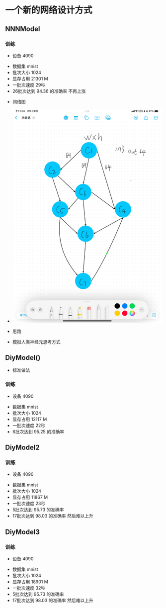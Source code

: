 # 一个新的网络设计方式

## NNNModel

### 训练

* 设备 4090

- 数据集 mnist
- 批次大小 1024
- 显存占用 21301 M
- 一批次速度 29秒
- 26批次达到 94.36 的准确率 不再上涨

* 网络图

- ![网络图.JPG](img/%E7%BD%91%E7%BB%9C%E5%9B%BE.JPG)

* 思路

- 模拟人类神经元思考方式

## DiyModel()

* 标准做法

### 训练

* 设备 4090

- 数据集 mnist
- 批次大小 1024
- 显存占用 12117 M
- 一批次速度 22秒
- 6批次达到 95.25 的准确率

## DiyModel2

### 训练

* 设备 4090

- 数据集 mnist
- 批次大小 1024
- 显存占用 11867 M
- 一批次速度 23秒
- 5批次达到 95.73 的准确率
- 17批次达到 98.03 的准确率 然后难以上升

## DiyModel3

### 训练

* 设备 4090

- 数据集 mnist
- 批次大小 1024
- 显存占用 18901 M
- 一批次速度 32秒
- 5批次达到 95.73 的准确率
- 17批次达到 98.03 的准确率 然后难以上升

